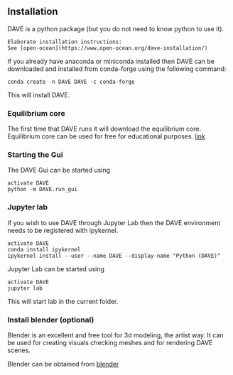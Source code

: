 ## Installation

DAVE is a python package (but you do not need to know python to use it).

```{admonition} Elaborate installation instructions
Elaborate installation instructions:
See [open-ocean](https://www.open-ocean.org/dave-installation/)
```

If you already have anaconda or miniconda installed then DAVE can be downloaded and installed from conda-forge using the following command:

```
conda create -n DAVE DAVE -c conda-forge
```

This will install DAVE.

### Equilibrium core

The first time that DAVE runs it will download the equilibrium core. Equilibrium core can be used for free for educational purposes. [link](https://www.open-ocean.org/equilibrium-core/)


### Starting the Gui

The DAVE Gui can be started using

```
activate DAVE
python -m DAVE.run_gui
```

### Jupyter lab

If you wish to use DAVE through Jupyter Lab then the DAVE environment needs to be registered with ipykernel.

```
activate DAVE
conda install ipykernel
ipykernel install --user --name DAVE --display-name "Python (DAVE)"
```

Jupyter Lab can be started using

```
activate DAVE
jupyter lab
```

This will start lab in the current folder.


### Install blender (optional)

Blender is an excellent and free tool for 3d modeling, the artist way. It can be used for creating visuals checking meshes and for rendering DAVE scenes.

Blender can be obtained from [blender](https://www.blender.org/)


